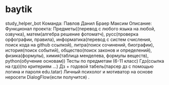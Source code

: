 # baytik
study_helper_bot
Команда:
  Павлов Данил
  Браер Максим
Описание:
  Функционал проекта:
  Предметы((перевод с любого языка на любой, озвучка), матем(алгебра решение фотоматч),
  русс(проверка орфографии, правила), информатика(перевод с систем счисления, поиск кода на github ссылкой),
  литра(поиск сочинений, биографии), история(поиск событий), общество(поиск законов и определений),
  физика(формулы), химия(таблица менделева, формулы веществ), python(обучение основам))
  Тесты по предметам (6-11 класс)
  Гдз(ссылка на гдз)(по критериям ...)
  Дз + годовой табель(парсер дз с помощью логина и пароля edu.tatar)
  Личный психолог и мотиватор на основе неросети DialogFlow(если получится)
.
